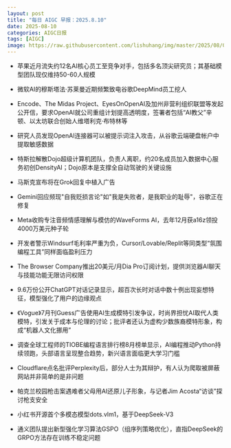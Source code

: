 ```yaml
---
layout: post
title: "每日 AIGC 早报：2025.8.10"
date: 2025-08-10
categories: AIGC日报
tags: [AIGC]
image: https://raw.githubusercontent.com/lishuhang/img/master/2025/08/0810-d.webp
---
```


- 苹果近月流失约12名AI核心员工至竞争对手，包括多名顶尖研究员；其基础模型团队现仅维持50-60人规模

- 微软AI的穆斯塔法·苏莱曼近期频繁致电谷歌DeepMind员工挖人

- Encode、The Midas Project、EyesOnOpenAI及加州非营利组织联盟等发起公开信，要求OpenAI就公司重组计划提高透明度，签署者包括“AI教父”辛顿、以太坊联合创始人维塔利克·布特林等

- 研究人员发现OpenAI连接器可以被提示词注入攻击，从谷歌云端硬盘帐户中提取敏感数据

- 特斯拉解散Dojo超级计算机团队，负责人离职，约20名成员加入数据中心服务初创DensityAI；Dojo原本是支撑全自动驾驶的关键设施

- 马斯克宣布将在Grok回复中植入广告

- Gemini回应频现"自我贬损言论"如"我是失败者，是我职业的耻辱"，谷歌正在修复

- Meta收购专注音频情感理解与模仿的WaveForms AI，去年12月获a16z领投4000万美元种子轮

- 开发者警示Windsurf毛利率严重为负，Cursor/Lovable/Replit等同类型“氛围编程工具”同样面临盈利压力

- The Browser Company推出20美元/月Dia Pro订阅计划，提供浏览器AI聊天与技能功能无限访问权限

- 9.6万份公开ChatGPT对话记录显示，超百次长时对话中数十例出现妄想特征，模型强化了用户的边缘观点

- 《Vogue》7月刊Guess广告使用AI生成模特引发争议，时尚界担忧AI取代人类模特，引发关于成本与伦理的讨论；批评者还认为虚构少数族裔模特形象，构成“机器人文化挪用”

- 调查全球工程师的TIOBE编程语言排行榜8月榜单显示，AI编程推动Python持续领跑，头部语言呈现整合趋势，新兴语言面临更大学习门槛

- Cloudflare点名批评Perplexity后，部分人士为其辩护，有人认为爬取被屏蔽网站并非简单的是非问题

- 帕克兰校园枪击案遇难者父母用AI还原儿子形象，与记者Jim Acosta“访谈”探讨枪支安全

- 小红书开源首个多模态模型dots.vlm1，基于DeepSeek-V3

- 通义团队提出新型强化学习算法GSPO（组序列策略优化），直指DeepSeek的GRPO方法存在训练不稳定问题